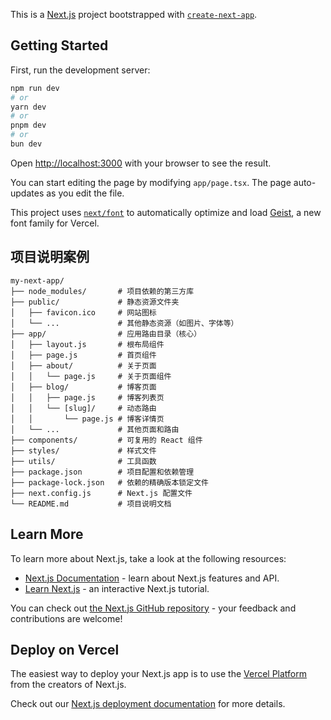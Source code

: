 This is a [Next.js](https://nextjs.org) project bootstrapped with [`create-next-app`](https://nextjs.org/docs/app/api-reference/cli/create-next-app).

## Getting Started

First, run the development server:

```bash
npm run dev
# or
yarn dev
# or
pnpm dev
# or
bun dev
```

Open [http://localhost:3000](http://localhost:3000) with your browser to see the result.

You can start editing the page by modifying `app/page.tsx`. The page auto-updates as you edit the file.

This project uses [`next/font`](https://nextjs.org/docs/app/building-your-application/optimizing/fonts) to automatically optimize and load [Geist](https://vercel.com/font), a new font family for Vercel.

## 项目说明案例
```
my-next-app/
├── node_modules/       # 项目依赖的第三方库
├── public/             # 静态资源文件夹
│   ├── favicon.ico     # 网站图标
│   └── ...             # 其他静态资源（如图片、字体等）
├── app/                # 应用路由目录（核心）
│   ├── layout.js       # 根布局组件
│   ├── page.js         # 首页组件
│   ├── about/          # 关于页面
│   │   └── page.js     # 关于页面组件
│   ├── blog/           # 博客页面
│   │   ├── page.js     # 博客列表页
│   │   └── [slug]/     # 动态路由
│   │       └── page.js # 博客详情页
│   └── ...             # 其他页面和路由
├── components/         # 可复用的 React 组件
├── styles/             # 样式文件
├── utils/              # 工具函数
├── package.json        # 项目配置和依赖管理
├── package-lock.json   # 依赖的精确版本锁定文件
├── next.config.js      # Next.js 配置文件
└── README.md           # 项目说明文档
```


## Learn More

To learn more about Next.js, take a look at the following resources:

- [Next.js Documentation](https://nextjs.org/docs) - learn about Next.js features and API.
- [Learn Next.js](https://nextjs.org/learn) - an interactive Next.js tutorial.

You can check out [the Next.js GitHub repository](https://github.com/vercel/next.js) - your feedback and contributions are welcome!

## Deploy on Vercel

The easiest way to deploy your Next.js app is to use the [Vercel Platform](https://vercel.com/new?utm_medium=default-template&filter=next.js&utm_source=create-next-app&utm_campaign=create-next-app-readme) from the creators of Next.js.

Check out our [Next.js deployment documentation](https://nextjs.org/docs/app/building-your-application/deploying) for more details.
